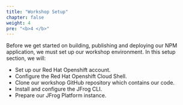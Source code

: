 ```yaml
---
title: "Workshop Setup"
chapter: false
weight: 4
pre: "<b>4 </b>"
---
```


Before we get started on building, publishing and deploying our NPM application, we must set up our workshop environment. In this setup section, we will:

- Set up our Red Hat Openshift account.
- Configure the Red Hat Openshift Cloud Shell.
- Clone our workshop GitHub repository which contains our code.
- Install and configure the JFrog CLI.
- Prepare our JFrog Platform instance.

